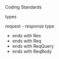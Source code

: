 Coding Standards 


types

request - response type 
  - ends with Res
  - ends with Req
  - ends with ReqQuery
  - ends with ReqBody


